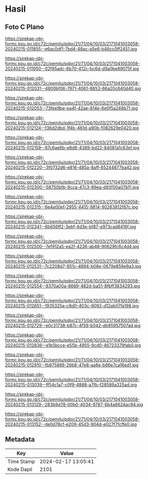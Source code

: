 # Hasil

## Foto C Plano

https://sirekap-obj-formc.kpu.go.id/c72c/pemilu/pdpr/21/71/04/10/03/2171041003058-20240215-011855--e6ac0df1-7bd4-48ac-a5e6-b46cc0ff2451.jpg

https://sirekap-obj-formc.kpu.go.id/c72c/pemilu/pdpr/21/71/04/10/03/2171041003058-20240215-011950--02f95adc-6b70-412c-bc6d-d9a0be89075f.jpg

https://sirekap-obj-formc.kpu.go.id/c72c/pemilu/pdpr/21/71/04/10/03/2171041003058-20240215-012031--4800bf06-7971-4061-8853-66a20c640d40.jpg

https://sirekap-obj-formc.kpu.go.id/c72c/pemilu/pdpr/21/71/04/10/03/2171041003058-20240215-012053--73fee9be-ea4f-42ae-814e-6e0f5a248b71.jpg

https://sirekap-obj-formc.kpu.go.id/c72c/pemilu/pdpr/21/71/04/10/03/2171041003058-20240215-012124--f36d2dbd-1f4b-461d-a90b-f082629e0420.jpg

https://sirekap-obj-formc.kpu.go.id/c72c/pemilu/pdpr/21/71/04/10/03/2171041003058-20240215-012159--87c6ae6b-e8d8-4389-bd22-84081a1c63ef.jpg

https://sirekap-obj-formc.kpu.go.id/c72c/pemilu/pdpr/21/71/04/10/03/2171041003058-20240215-012220--3f0732d6-e816-485a-8aff-65244877ba42.jpg

https://sirekap-obj-formc.kpu.go.id/c72c/pemilu/pdpr/21/71/04/10/03/2171041003058-20240215-012300--58750bfb-9cca-47c3-89ea-d93f00a07b11.jpg

https://sirekap-obj-formc.kpu.go.id/c72c/pemilu/pdpr/21/71/04/10/03/2171041003058-20240215-012315--6e4a00ef-2955-4415-9814-90263812f87c.jpg

https://sirekap-obj-formc.kpu.go.id/c72c/pemilu/pdpr/21/71/04/10/03/2171041003058-20240215-012341--6b656ff2-3ebf-4d3e-bf87-e973cad8416f.jpg

https://sirekap-obj-formc.kpu.go.id/c72c/pemilu/pdpr/21/71/04/10/03/2171041003058-20240215-012500--7ef912a5-ea2f-4236-ab48-90629fc6c4d4.jpg

https://sirekap-obj-formc.kpu.go.id/c72c/pemilu/pdpr/21/71/04/10/03/2171041003058-20240215-012531--7c2208d7-851c-4894-b08e-0679e858e9a3.jpg

https://sirekap-obj-formc.kpu.go.id/c72c/pemilu/pdpr/21/71/04/10/03/2171041003058-20240215-012554--8370a00a-8689-482d-ba51-8fbff3834293.jpg

https://sirekap-obj-formc.kpu.go.id/c72c/pemilu/pdpr/21/71/04/10/03/2171041003058-20240215-012651--1935325a-c8d0-403c-9092-d12ab07fa198.jpg

https://sirekap-obj-formc.kpu.go.id/c72c/pemilu/pdpr/21/71/04/10/03/2171041003058-20240215-012729--e0c31738-b87c-4f59-b042-db95957507ad.jpg

https://sirekap-obj-formc.kpu.go.id/c72c/pemilu/pdpr/21/71/04/10/03/2171041003058-20240215-012836--e1b5bcce-e55b-4955-9cd0-46723379fab0.jpg

https://sirekap-obj-formc.kpu.go.id/c72c/pemilu/pdpr/21/71/04/10/03/2171041003058-20240215-012910--fb875886-26b8-47e8-aa8e-b66e7ca16ed1.jpg

https://sirekap-obj-formc.kpu.go.id/c72c/pemilu/pdpr/21/71/04/10/03/2171041003058-20240215-013039--ff54c1a7-c0f9-4888-a7fb-f28589a325ad.jpg

https://sirekap-obj-formc.kpu.go.id/c72c/pemilu/pdpr/21/71/04/10/03/2171041003058-20240215-013129--283b9d78-00b0-4034-9787-6b4a6624ac94.jpg

https://sirekap-obj-formc.kpu.go.id/c72c/pemilu/pdpr/21/71/04/10/03/2171041003058-20240215-013152--de0d78cf-e209-45d3-904d-e027f7fcffe0.jpg


## Metadata

| Key        | Value               |
| ---------- | ------------------- |
| Time Stamp | 2024-02-17 13:05:41 |
| Kode Dapil | 2101                |



